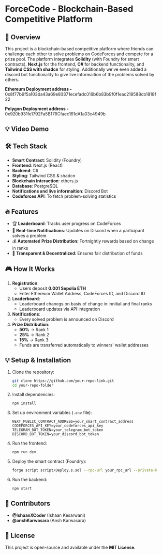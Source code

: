 
# ForceCode - Blockchain-Based Competitive Platform

## 🚀 Overview
This project is a blockchain-based competitive platform where friends can challenge each other to solve problems on CodeForces and compete for a prize pool. The platform integrates **Solidity** (with Foundry for smart contracts), **Next.js** for the frontend, **C#** for backend functionality, and **Tailwind CSS with shadcn** for styling. Additionally we've even added a discord bot functionality to give live informaition of the problems solved by others.

**Ethereum Deployment address -** 0x8f77b9f5a103da43a69e80371ecefadc016b6b83b9f0f1eac219588cb1818f22

**Polygon Deployment address -** 0x920b931fe1792Fa5B179Cfaec191dA1a03c4949b
## 💡 Video Demo



## 🛠️ Tech Stack
- **Smart Contract**: Solidity (Foundry)
- **Frontend**: Next.js (React)
- **Backend**: C#
- **Styling**: Tailwind CSS & shadcn
- **Blockchain Interaction**: ethers.js
- **Database**: PostgreSQL
- **Notifications and live informaition**: Discord Bot
- **Codeforces API**: To fetch problem-solving statistics

## 🔥 Features
- 🏆 **Leaderboard**: Tracks user progress on CodeForces
- 🔔 **Real-time Notifications**: Updates on Discord when a participant solves a problem
- 💰 **Automated Prize Distribution**: Fortnightly rewards based on change in ranks
- 🔄 **Transparent & Decentralized**: Ensures fair distribution of funds

## 🎮 How It Works
1. **Registration**:
   - Users deposit **0.001 Sepolia ETH**
   - Enter Ethereum Wallet Address, CodeForces ID, and Discord ID
2. **Leaderboard**:
   - Leaderboard chanegs on basis of change in innitial and final ranks
   - Leaderboard updates via API integration
3. **Notifications**:
   - Every solved problem is announced on Discord
4. **Prize Distribution**:
   - **50%** → Rank 1
   - **25%** → Rank 2
   - **15%** → Rank 3
   - Funds are transferred automatically to winners' wallet addresses



## 💡 Setup & Installation
1. Clone the repository:
   ```sh
   git clone https://github.com/your-repo-link.git
   cd your-repo-folder
   ```
2. Install dependencies:
   ```sh
   npm install
   ```
3. Set up environment variables (`.env` file):
   ```plaintext
   NEXT_PUBLIC_CONTRACT_ADDRESS=your_smart_contract_address
   CODEFORCES_API_KEY=your_codeforces_api_key
   TELEGRAM_BOT_TOKEN=your_telegram_bot_token
   DISCORD_BOT_TOKEN=your_discord_bot_token
   ```
4. Run the frontend:
   ```sh
   npm run dev
   ```
5. Deploy the smart contract (Foundry):
   ```sh
   forge script script/Deploy.s.sol --rpc-url your_rpc_url --private-key your_private_key --broadcast
   ```
6. Run the backend:
   ```sh
   npm start
   ```

## 🤝 Contributors
- **@IshaanXCoder** (Ishaan Kesarwani)
- **@anshKarwasara** (Ansh Karwasara)

## 📜 License
This project is open-source and available under the **MIT License**.

